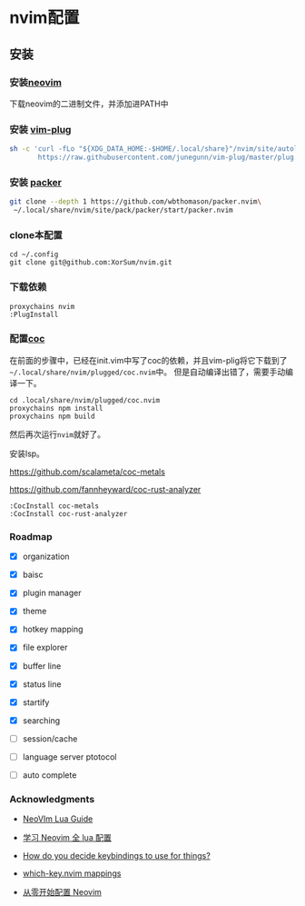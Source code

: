 # nvim配置

## 安装

### 安装[neovim](https://github.com/neovim/neovim) 

下载neovim的二进制文件，并添加进PATH中

### 安装 [vim-plug](https://github.com/junegunn/vim-plug) 

``` bash
sh -c 'curl -fLo "${XDG_DATA_HOME:-$HOME/.local/share}"/nvim/site/autoload/plug.vim --create-dirs \
       https://raw.githubusercontent.com/junegunn/vim-plug/master/plug.vim'
```
### 安装 [packer](https://github.com/wbthomason/packer.nvim)

```bash
git clone --depth 1 https://github.com/wbthomason/packer.nvim\
 ~/.local/share/nvim/site/pack/packer/start/packer.nvim
```


### clone本配置 

```
cd ~/.config
git clone git@github.com:XorSum/nvim.git
```

### 下载依赖
```
proxychains nvim
:PlugInstall
```

### 配置[coc](https://github.com/neoclide/coc.nvim) 

在前面的步骤中，已经在init.vim中写了coc的依赖，并且vim-plig将它下载到了`~/.local/share/nvim/plugged/coc.nvim`中。
但是自动编译出错了，需要手动编译一下。

```
cd .local/share/nvim/plugged/coc.nvim
proxychains npm install
proxychains npm build
```

然后再次运行`nvim`就好了。

安装lsp。

https://github.com/scalameta/coc-metals

https://github.com/fannheyward/coc-rust-analyzer

```
:CocInstall coc-metals
:CocInstall coc-rust-analyzer
```

### Roadmap

- [x] organization

- [x] baisc

- [x] plugin manager

- [x] theme

- [x] hotkey mapping

- [x] file explorer

- [x] buffer line

- [x] status line

- [x] startify

- [x] searching

- [ ] session/cache

- [ ] language server ptotocol

- [ ] auto complete


### Acknowledgments

* [NeoVIm Lua Guide](https://neovim.io/doc/user/lua-guide.html#lua-guide)

* [学习 Neovim 全 lua 配置](https://zhuanlan.zhihu.com/p/571617696)

* [How do you decide keybindings to use for things?](https://www.reddit.com/r/neovim/comments/sng5jy/how_do_you_decide_keybindings_to_use_for_things/)

* [which-key.nvim mappings](https://gist.github.com/JSchrtke/cabd3e42a6920ef1f0835bd7ae286aad)

* [从零开始配置 Neovim](https://martinlwx.github.io/zh-cn/config-neovim-from-scratch/)




